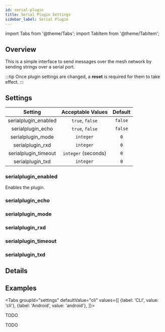 ```yaml
---
id: serial-plugin
title: Serial Plugin Settings
sidebar_label: Serial Plugin
---
```

import Tabs from '@theme/Tabs';
import TabItem from '@theme/TabItem';


## Overview

This is a simple interface to send messages over the mesh network by sending strings over a serial port.

:::tip
Once plugin settings are changed, a **reset** is required for them to take effect.
:::

## Settings

| Setting | Acceptable Values | Default |
| :-----: | :---------------: | :-----: |
| serialplugin_enabled | `true`, `false` | `false` |
| serialplugin_echo | `true`, `false` | `false` |
| serialplugin_mode | `integer` | `0` |
| serialplugin_rxd | `integer` | `0` |
| serialplugin_timeout | `integer` (seconds) | `0` |
| serialplugin_txd | `integer` | `0` |

### serialplugin_enabled

Enables the plugin.

### serialplugin_echo

<!--- TODO --->

### serialplugin_mode

<!--- TODO --->

### serialplugin_rxd

<!--- TODO --->

### serialplugin_timeout

<!--- TODO --->

### serialplugin_txd

<!--- TODO --->

## Details

## Examples

<Tabs
  groupId="settings"
  defaultValue="cli"
  values={[
    {label: 'CLI', value: 'cli'},
    {label: 'Android', value: 'android'},
  ]}>
  <TabItem value="cli">

  TODO

  </TabItem>
  <TabItem value="android">

  TODO

  </TabItem>
</Tabs>
